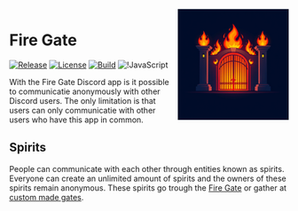 <img align="right" src="./assets/images/icons/fire_gate.jpg" width=200 height=200>

# Fire Gate

[![Release](https://img.shields.io/github/release/Jonathan25J/Fire-Gate.svg)](https://github.com/Jonathan25J/Fire-Gate/releases/latest)
[![License](https://img.shields.io/github/license/Jonathan25J/Fire-Gate.svg)](https://github.com/Jonathan25J/Fire-Gate/blob/main/LICENSE)
[![Build](https://github.com/Jonathan25J/Fire-Gate/actions/workflows/docker-compose.yml/badge.svg)](https://github.com/Jonathan25J/Fire-Gate/actions/workflows/docker-compose.yml)
![!JavaScript](https://img.shields.io/badge/JavaScript-F7DF1E?logo=javascript&logoColor=000&)

With the Fire Gate Discord app is it possible to communicatie anonymously with other Discord users. The only limitation is that users can only communicatie with other users who have this app in common.

## Spirits
People can communicate with each other through entities known as spirits. Everyone can create an unlimited amount of spirits and the owners of these spirits remain anonymous. These spirits go trough the [Fire Gate](./resources/markdown/documentation.md#fire-gate) or gather at [custom made gates](./resources/markdown/documentation.md#custom-gates).

